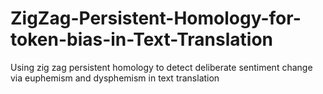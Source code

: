# ZigZag-Persistent-Homology-for-token-bias-in-Text-Translation
Using zig zag persistent homology to detect deliberate sentiment change via euphemism and dysphemism in text translation
